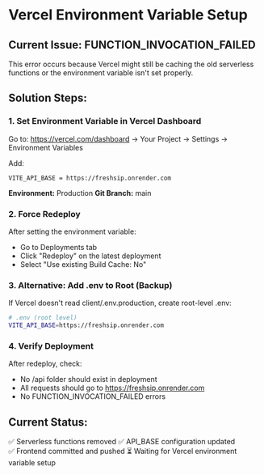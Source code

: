 # Vercel Environment Variable Setup

## Current Issue: FUNCTION_INVOCATION_FAILED

This error occurs because Vercel might still be caching the old serverless functions or the environment variable isn't set properly.

## Solution Steps:

### 1. Set Environment Variable in Vercel Dashboard
Go to: https://vercel.com/dashboard → Your Project → Settings → Environment Variables

Add:
```
VITE_API_BASE = https://freshsip.onrender.com
```
**Environment:** Production
**Git Branch:** main

### 2. Force Redeploy
After setting the environment variable:
- Go to Deployments tab
- Click "Redeploy" on the latest deployment
- Select "Use existing Build Cache: No"

### 3. Alternative: Add .env to Root (Backup)
If Vercel doesn't read client/.env.production, create root-level .env:

```bash
# .env (root level)
VITE_API_BASE=https://freshsip.onrender.com
```

### 4. Verify Deployment
After redeploy, check:
- No /api folder should exist in deployment
- All requests should go to https://freshsip.onrender.com
- No FUNCTION_INVOCATION_FAILED errors

## Current Status:
✅ Serverless functions removed
✅ API_BASE configuration updated  
✅ Frontend committed and pushed
⏳ Waiting for Vercel environment variable setup
